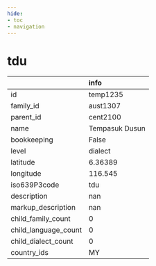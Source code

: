 ```yaml
---
hide:
- toc
- navigation
---
```

# tdu
|                      | info           |
|:---------------------|:---------------|
| id                   | temp1235       |
| family_id            | aust1307       |
| parent_id            | cent2100       |
| name                 | Tempasuk Dusun |
| bookkeeping          | False          |
| level                | dialect        |
| latitude             | 6.36389        |
| longitude            | 116.545        |
| iso639P3code         | tdu            |
| description          | nan            |
| markup_description   | nan            |
| child_family_count   | 0              |
| child_language_count | 0              |
| child_dialect_count  | 0              |
| country_ids          | MY             |